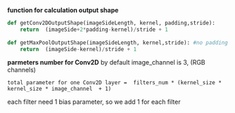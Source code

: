 
**function for calculation output shape**<br>
```python
def getConv2DOutputShape(imageSideLength, kernel, padding,stride):
    return  (imageSide+2*padding-kernel)/stride + 1
    
def getMaxPoolOutputShape(imageSideLength, kernel,stride): #no padding for maxpool
    return  (imageSide-kernel)/stride + 1
```


**parmeters number for Conv2D**
by default image_channel is 3, (RGB channels) <br>
```
total parameter for one Conv2D layer =  filters_num * (kernel_size * kernel_size * image_channel  + 1)  
```
each filter need 1 bias parameter, so we add 1 for each filter
